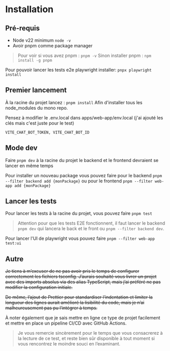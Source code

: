 # Installation

## Pré-requis

- Node v22 minimum `node -v`
- Avoir pnpm comme package manager

> Pour voir si vous avez pnpm : `pnpm -v`
> Sinon installer pnpm : `npm install -g pnpm`

Pour pouvoir lancer les tests e2e playwright installer:
`pnpx playwright install`

## Premier lancement

À la racine du projet lancez : `pnpm install`
Afin d'installer tous les node_modules du mono repo.

Pensez à modifier le .env.local dans apps/web-app/env.local (j'ai ajouté les clés mais c'est juste pour le test)

`VITE_CHAT_BOT_TOKEN, VITE_CHAT_BOT_ID`

## Mode dev

Faire `pnpm dev` à la racine du projet le backend et le frontend devraient se lancer en même temps

Pour installer un nouveau package vous pouvez faire pour le backend
`pnpm --filter backend add {monPackage}` ou pour le frontend `pnpm --filter web-app add {monPackage}`

## Lancer les tests

Pour lancer les tests à la racine du projet, vous pouvez faire `pnpm test`

> Attention pour que les tests E2E fonctionnent, il faut lancer le backend `pnpm dev` qui lancera le back et le front ou `pnpm --filter backend dev`.

Pour lancer l'UI de playwright vous pouvez faire `pnpm --filter web-app test:ui`

## Autre

~~Je tiens à m’excuser de ne pas avoir pris le temps de configurer correctement les fichiers tsconfig. J’aurais souhaité vous livrer un projet avec des imports absolus via des alias TypeScript, mais j’ai préféré ne pas modifier la configuration initiale.~~

~~De même, l’ajout de Prettier pour standardiser l’indentation et limiter la longueur des lignes aurait amélioré la lisibilité du code, mais je n’ai malheureusement pas pu l’intégrer à temps.~~

À noter également que je sais mettre en ligne ce type de projet facilement et mettre en place un pipeline CI/CD avec GitHub Actions.

> Je vous remercie sincèrement pour le temps que vous consacrerez à la lecture de ce test, et reste bien sûr disponible à tout moment si vous rencontrez le moindre souci en l’examinant.
